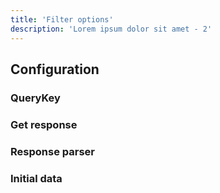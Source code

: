 ```yaml
---
title: 'Filter options'
description: 'Lorem ipsum dolor sit amet - 2'
---
```


## Configuration

### QueryKey

### Get response

### Response parser

### Initial data
